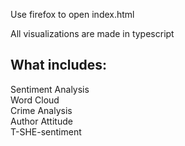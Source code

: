 Use firefox to open index.html  

All visualizations are made in typescript  

## What includes:
Sentiment Analysis  
Word Cloud  
Crime Analysis  
Author Attitude  
T-SHE-sentiment  